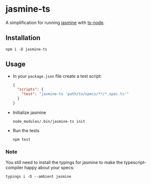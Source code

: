 # jasmine-ts

A simplification for running [jasmine](https://www.npmjs.com/package/jasmine) with
[ts-node](https://github.com/TypeStrong/ts-node).

## Installation

```
npm i -D jasmine-ts
```

## Usage

* In your `package.json` file create a test script:

  ```json
  {
    "scripts": {
      "test": "jasmine-ts 'path/to/specs/**/*.spec.ts'"
    }
  }
  ```
* Initialize jasmine

  ```
  node_modules/.bin/jasmine-ts init
  ```

* Run the tests

  ```
  npm test
  ```

### Note

You still need to install the typings for jasmine to make the typescript-compiler happy about your specs:

```
typings i -D --ambient jasmine
```